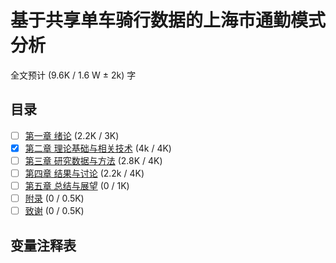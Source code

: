# 基于共享单车骑行数据的上海市通勤模式分析
全文预计 (9.6K / 1.6 W ± 2k) 字

## 目录

- [ ] [第一章 绪论](./chapters/c1.md) (2.2K / 3K)
- [x] [第二章 理论基础与相关技术](./chapters/c2.md) (4k / 4K)
- [ ] [第三章 研究数据与方法](./chapters/c3.md) (2.8K / 4K)
- [ ] [第四章 结果与讨论](./chapters/c4.md) (2.2k / 4K)
- [ ] [第五章 总结与展望](./chapters/c5.md) (0 / 1K)
- [ ] [附录](./chapters/c6.md) (0 / 0.5K)
- [ ] [致谢](./chapters/c7.md) (0 / 0.5K)

## 变量注释表